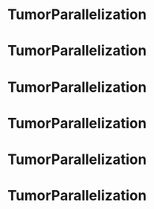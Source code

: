 # TumorParallelization
# TumorParallelization
# TumorParallelization
# TumorParallelization
# TumorParallelization
# TumorParallelization
